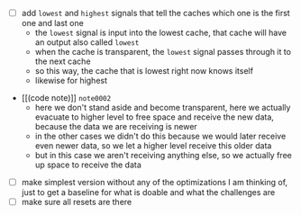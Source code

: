 - [ ] add `lowest` and `highest` signals that tell the caches which one is the first one and last one
	- the `lowest` signal is input into the lowest cache, that cache will have an output also called `lowest`
	- when the cache is transparent, the `lowest` signal passes through it to the next cache
	- so this way, the cache that is lowest right now knows itself
	- likewise for highest
- [[(code note)]] `note0002`
	- here we don't stand aside and become transparent, here we actually evacuate to higher level to free space and receive the new data, because the data we are receiving is newer
	- in the other cases we didn't do this because we would later receive even newer data, so we let a higher level receive this older data
	- but in this case we aren't receiving anything else, so we actually free up space to receive the data
- [ ] make simplest version without any of the optimizations I am thinking of, just to get a baseline for what is doable and what the challenges are
- [ ] make sure all resets are there